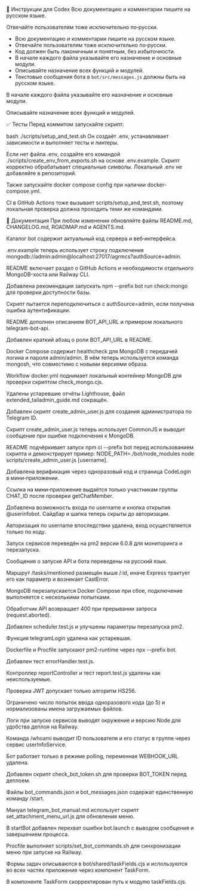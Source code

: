 🧠 Инструкции для Codex
Всю документацию и комментарии пишите на русском языке.

Отвечайте пользователям тоже исключительно по‑русски.

- Всю документацию и комментарии пишите на русском языке.
- Отвечайте пользователям тоже исключительно по‑русски.
- Код должен быть лаконичным и понятным, без избыточности.
- В начале каждого файла указывайте его назначение и основные модули.
- Описывайте назначение всех функций и модулей.
- Текстовые сообщения бота в `bot/src/messages.js` должны быть на русском языке.


В начале каждого файла указывайте его назначение и основные модули.

Описывайте назначение всех функций и модулей.

✅ Тесты
Перед коммитом запускайте скрипт:

bash
./scripts/setup_and_test.sh
Он создаёт .env, устанавливает зависимости и выполняет тесты и линтеры.

Если нет файла .env, создайте его командой ./scripts/create_env_from_exports.sh на основе .env.example. Скрипт корректно обрабатывает специальные символы. Локальный .env не добавляйте в репозиторий.

Также запускайте docker compose config при наличии docker-compose.yml.

CI в GitHub Actions тоже вызывает scripts/setup_and_test.sh, поэтому локальная проверка должна проходить теми же командами.

📄 Документация
При любом изменении обновляйте файлы README.md, CHANGELOG.md, ROADMAP.md и AGENTS.md.

Каталог bot содержит актуальный код сервера и веб‑интерфейса.

.env.example теперь использует строку подключения mongodb://admin:admin@localhost:27017/agrmcs?authSource=admin.

README включает раздел о GitHub Actions и необходимости отдельного MongoDB-хоста или Railway CLI.

Добавлена рекомендация запускать npm --prefix bot run check:mongo для проверки доступности базы.

Скрипт пытается переподключиться с authSource=admin, если получена ошибка аутентификации.

README дополнен описанием BOT_API_URL и примером локального telegram-bot-api.

Добавлен краткий абзац о роли BOT_API_URL в README.

Docker Compose содержит healthcheck для MongoDB с передачей логина и пароля admin/admin. В нём теперь используется команда mongosh, что совместимо с новыми версиями образа.

Workflow docker.yml поднимает локальный контейнер MongoDB для проверки скриптом check_mongo.cjs.

Удалены устаревшие отчёты Lighthouse, файл extended_tailadmin_guide.md сокращён.

Добавлен скрипт create_admin_user.js для создания администратора по Telegram ID.

Скрипт create_admin_user.js теперь использует CommonJS и выводит сообщение при ошибке подключения к MongoDB.

README подчёркивает запуск npm ci --prefix bot перед использованием скрипта и демонстрирует пример: NODE_PATH=./bot/node_modules node scripts/create_admin_user.js <id> [username].

Добавлена верификация через одноразовый код и страница CodeLogin в мини‑приложении.

Ссылка на мини‑приложение выдаётся только участникам группы CHAT_ID после проверки getChatMember.

Добавлена возможность входа по username и кнопка открытия @userinfobot. Сайдбар и шапка теперь скрыты до авторизации.

Авторизация по username впоследствии удалена, вход осуществляется только по коду.

Запуск сервисов переведён на pm2 версии 6.0.8 для мониторинга и перезапуска.

Сообщения о запуске API и бота переведены на русский язык.

Маршрут /tasks/mentioned размещён выше /:id, иначе Express трактует его как параметр и возникает CastError.

MongoDB перезапускается Docker Compose при сбое, подключение выполняется с несколькими попытками.

Обработчик API возвращает 400 при прерывании запроса (request.aborted).

Добавлен scheduler.test.js и улучшены параметры перезапуска pm2.

Функция telegramLogin удалена как устаревшая.

Dockerfile и Procfile запускают pm2-runtime через npx --prefix bot.

Добавлен тест errorHandler.test.js.

Контроллер reportController и тест report.test.js удалены как неиспользуемые.

Проверка JWT допускает только алгоритм HS256.

Ограничено число попыток ввода одноразового кода (до 5) и нормализованы имена загружаемых файлов.

Логи при запуске сервисов выводят окружение и версию Node для удобства деплоя на Railway.

Команда /whoami выводит ID пользователя и его статус в группе через сервис userInfoService.

Бот работает только в режиме polling, переменная WEBHOOK_URL удалена.

Добавлен скрипт check_bot_token.sh для проверки BOT_TOKEN перед деплоем.

Файлы bot_commands.json и bot_messages.json содержат единственную команду /start.

Мануал telegram_bot_manual.md использует скрипт set_attachment_menu_url.js для обновления меню.

В startBot добавлен перехват ошибки bot.launch с выводом сообщения и завершением процесса.

Procfile выполняет scripts/set_bot_commands.sh для синхронизации меню при запуске на Railway.

Формы задач описываются в bot/shared/taskFields.cjs и используются во всех частях приложения через компонент TaskForm.

В компоненте TaskForm скорректирован путь к модулю taskFields.cjs.
